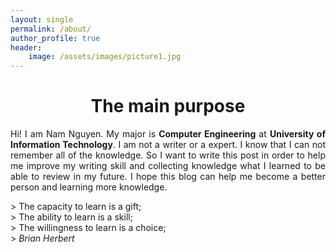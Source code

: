 ```yaml
---
layout: single
permalink: /about/
author_profile: true
header:
    image: /assets/images/picture1.jpg
---
```

<center> <h1>The main purpose</h1> </center>

<p align="justify">
Hi! I am Nam Nguyen. My major is <b>Computer Engineering</b> at
<b>University of Information Technology</b>.
I am not a writer or a expert.
I know that I can not remember all of the knowledge.
So I want to write this post in order to help me improve my
writing skill and collecting knowledge what I learned to be able to review in my future.
I hope this blog can help me become a better person and learning more knowledge.
<br>
</p>
> The capacity to learn is a gift; <br>
> The ability to learn is a skill; <br>
> The willingness to learn is a choice;<br>
> <cite>Brian Herbert</cite>

